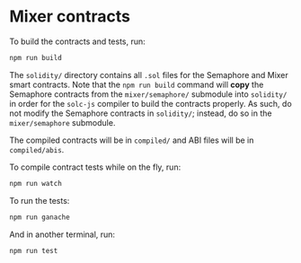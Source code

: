 # Mixer contracts

To build the contracts and tests, run:

```bash
npm run build
```

The `solidity/` directory contains all `.sol` files for the Semaphore and Mixer
smart contracts. Note that the `npm run build` command will **copy** the
Semaphore contracts from the `mixer/semaphore/` submodule into `solidity/` in
order for the `solc-js` compiler to build the contracts properly. As such, do
not modify the Semaphore contracts in `solidity/`; instead, do so in the
`mixer/semaphore` submodule.

The compiled contracts will be in `compiled/` and ABI files will be in `compiled/abis`.

To compile contract tests while on the fly, run:

```bash
npm run watch
```

To run the tests:

```bash
npm run ganache
```

And in another terminal, run:

```bash
npm run test
```


